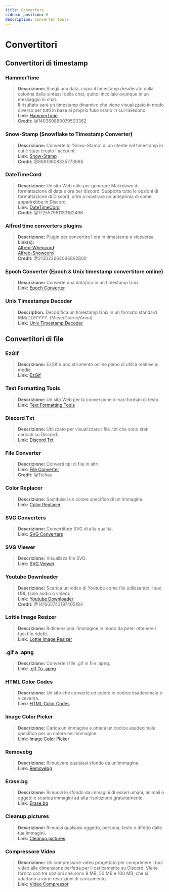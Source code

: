 ```yaml
---
title: Converters
sidebar_position: 6
description: Converter tools
---
```


# Convertitori
## Convertitori di timestamp 
### **HammerTime**
> __Descrizione:__ Scegli una data, copia il timestamp desiderato dalla colonna della sintassi della chat, quindi incollalo ovunque in un messaggio in chat.   <br/>
Il risultato sarà un timestamp dinamico che viene visualizzato in modo diverso per tutti in base al proprio fuso orario in cui risiedono.   <br/>
__Link:__ [HammerTime](https://hammertime.djdavid98.art/)   <br/>
__Credit:__ @140360880079503362

### **Snow-Stamp (Snowflake to Timestamp Converter)** 
> __Descrizione:__ Converte lo 'Snow-Stamp' di un utente nel timestamp in cui è stato creato l'account.   <br/>
__Link:__ [Snow-Stamp](https://snowsta.mp/)   <br/>
__Credit:__ @86913608335773696

### **DateTimeCord** 
> __Descrizione:__ Un sito Web utile per generare Markdown di formattazione di data e ora per discord. Supporta tutte le opzioni di formattazione di Discord, oltre a mostrare un'anteprima di come apparirebbe in Discord.   <br/>
__Link:__ [DateTimeCord](https://datetimecord.rauf.wtf/)  <br/>
__Credit:__ @172557961133162496

### **Alfred time converters plugins**
> __Descrizione:__ Plugin per convertire l'ora in timestamp e viceversa.   <br/>
__Link(s):__   <br/>
[Alfred-Whencord](https://github.com/HilbertGilbertson/alfred-whencord)   <br/>
[Alfred-Snowcord](https://github.com/HilbertGilbertson/alfred-snowcord)   <br/>
__Credit:__ @213023662066892800

### **Epoch Converter (Epoch & Unix timestamp convertitore online)**
> __Descrizione:__ Converte una data/ora in un timestamp Unix.   <br/>
__Link:__ [Epoch Converter](https://www.epochconverter.com/) 

### **Unix Timestamps Decoder**
> __Description:__ Decodifica un timestamp Unix in un formato standard MM/DD/YYYY. (Mese/Giorno/Anno)  <br/>
__Link:__ [Unix Timestamp Decoder](https://www.unixtimestamp.com/)

## Convertitori di file 

### **EzGif**
> __Descrizione:__ EzGif è uno strumento online pieno di utilità relative ai media.  <br/>
__Link:__ [EzGif](https://ezgif.com)

### **Text Formatting Tools**
> __Descrizione:__ Un sito Web per la conversione di vari formati di testo.   <br/>
__Link:__ [Text Formatting Tools](http://www.unit-conversion.info/texttools/)

### **Discord Txt**
> __Descrizione:__ Utilizzato per visualizzare i file .txt che sono stati caricati su Discord.   <br/>
__Link:__ [Discord Txt](https://txt.discord.website/)

### **File Converter**
> __Descrizione:__ Converti tipi di file in altri.   <br/>
__Link:__ [File Converter](https://github.com/Tichau/FileConverter)   <br/>
__Credit:__ @Tichau

### **Color Replacer**
> __Descrizione:__ Sostituisci un colore specifico di un'immagine.  <br/>
__Link:__ [Color Replacer](https://www2.lunapic.com/editor/?action=replace-color)

### **SVG Converters**
> __Descrizione:__ Convertitore SVG di alta qualità.  <br/>
__Link:__ [SVG Converters](https://picsvg.com/)

### **SVG Viewer**
> __Descrizione:__ Visualizza file SVG.   <br/>
__Link:__ [SVG Viewer](https://www.svgviewer.dev/)

### **Youtube Downloader**
> __Descrizione:__ Scarica un video di Youtube come file utilizzando il suo URL (solo audio o video). <br/>
__Link:__ [Youtube Downloader](http://youtube.tpcstld.me/) <br/>
__Credit:__ @141065743197405184

### **Lottie Image Resizer**
> __Descrizione:__ Ridimensiona l'immagine in modo da poter ottenere i tuoi file ridotti.   <br/>
__Link:__ [Lottie Image Resizer](https://lottieresizer.tech/)

### **.gif a .apng**
> __Descrizione:__ Converte i file .gif in file .apng.   <br/>
__Link:__ [.gif To .apng](https://www.freeconvert.com/convert/gif-to-apng)

### **HTML Color Codes**
> __Descrizione:__ Un sito che converte un colore in codice esadecimale e viceversa.   <br/>
__Link:__ [HTML Color Codes](https://htmlcolorcodes.com/)

### **Image Color Picker**
> __Descrizione:__ Carica un'immagine e ottieni un codice esadecimale specifico per un colore nell'immagine.   <br/>
__Link:__ [Image Color Picker](https://imagecolorpicker.com/)

### **Removebg**
 > __Descrizione:__ Rimuovere qualsiasi sfondo da un'immagine.   <br/>
 __Link:__ [Removebg](https://www.remove.bg/upload)

### **Erase.bg**
> __Descrizione:__ Rimuovi lo sfondo da immagini di esseri umani, animali o oggetti e scarica immagini ad alta risoluzione gratuitamente.   <br/>
__Link:__ [Erase.bg](https://www.erase.bg/)

### **Cleanup.pictures**
> __Descrizione:__ Rimuovi qualsiasi oggetto, persona, testo o difetto dalle tue immagini.   <br/>
__Link:__ [Cleanup.pictures](https://cleanup.pictures/)

### **Compressore Video**
> __Descrizione:__ Un compressore video progettato per comprimere i tuoi video alla dimensione perfetta per il caricamento su Discord. Viene fornito con tre opzioni che sono 8 MB, 50 MB e 100 MB, che si adattano a varie restrizioni di caricamento.   <br/>
__Link:__ [Video Compressor](https://8mb.video/)
